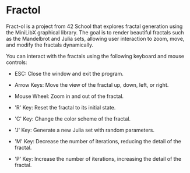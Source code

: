 # Fractol

Fract-ol is a project from 42 School that explores fractal generation using the MiniLibX graphical library. The goal is to render beautiful fractals such as the Mandelbrot and Julia sets, allowing user interaction to zoom, move, and modify the fractals dynamically.

You can interact with the fractals using the following keyboard and mouse controls:

* ESC: Close the window and exit the program.

* Arrow Keys: Move the view of the fractal up, down, left, or right.

* Mouse Wheel: Zoom in and out of the fractal.

* 'R' Key: Reset the fractal to its initial state.

* 'C' Key: Change the color scheme of the fractal.

* 'J' Key: Generate a new Julia set with random parameters.

* 'M' Key: Decrease the number of iterations, reducing the detail of the fractal.

* 'P' Key: Increase the number of iterations, increasing the detail of the fractal.